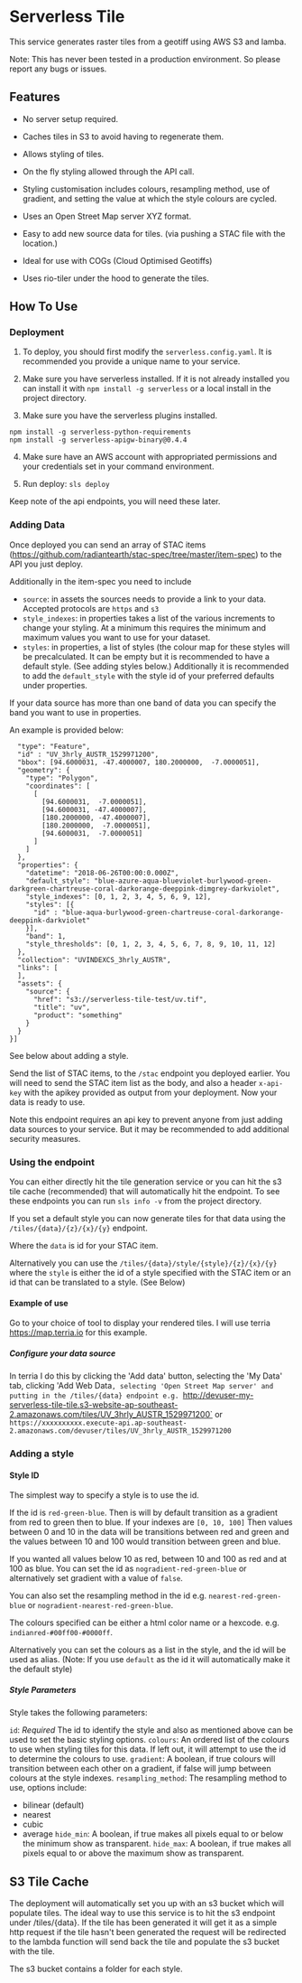 # Serverless Tile

This service generates raster tiles from a geotiff using AWS S3 and lamba.

Note:  This has never been tested in a production environment.  So please report any bugs or issues.

## Features

- No server setup required.

- Caches tiles in S3 to avoid having to regenerate them.

- Allows styling of tiles.

- On the fly styling allowed through the API call.

- Styling customisation includes colours, resampling method, use of gradient, and setting the value at which the style colours are cycled.

- Uses an Open Street Map server XYZ format.

- Easy to add new source data for tiles. (via pushing a STAC file with the location.)

- Ideal for use with COGs (Cloud Optimised Geotiffs)

- Uses rio-tiler under the hood to generate the tiles.

## How To Use

### Deployment

1. To deploy, you should first modify the `serverless.config.yaml`.  It is recommended you provide a unique name to your service.

2. Make sure you have serverless installed.  If it is not already installed you can install it with `npm install -g serverless` or a local install in the project directory.

3. Make sure you have the serverless plugins installed.
```
npm install -g serverless-python-requirements
npm install -g serverless-apigw-binary@0.4.4
```

4. Make sure have an AWS account with appropriated permissions and your credentials set in your command environment.

5. Run deploy: `sls deploy`

Keep note of the api endpoints, you will need these later.

### Adding Data

Once deployed you can send an array of STAC items (<https://github.com/radiantearth/stac-spec/tree/master/item-spec>) to the API you just deploy.

Additionally in the item-spec you need to include

- `source`: in assets the sources needs to provide a link to your data.  Accepted protocols are `https` and `s3`
- `style_indexes`: in properties takes a list of the various increments to change your styling.  At a minimum this requires the minimum and maximum values you want to use for your dataset.
- `styles`: in properties, a list of styles (the colour map for these styles will be precalculated.  It can be empty but it is recommended to have a default style.  (See adding styles below.)
Additionally it is recommended to add the `default_style` with the style id of your preferred defaults under properties.

If your data source has more than one band of data you can specify the band you want to use in properties.

An example is provided below:

```[{
  "type": "Feature",
  "id" : "UV_3hrly_AUSTR_1529971200",
  "bbox": [94.6000031, -47.4000007, 180.2000000,  -7.0000051],
  "geometry": {
    "type": "Polygon",
    "coordinates": [
      [
        [94.6000031,  -7.0000051],
        [94.6000031, -47.4000007],
        [180.2000000, -47.4000007],
        [180.2000000,  -7.0000051],
        [94.6000031,  -7.0000051]
      ]
    ]
  },
  "properties": {
    "datetime": "2018-06-26T00:00:0.000Z",
    "default_style": "blue-azure-aqua-blueviolet-burlywood-green-darkgreen-chartreuse-coral-darkorange-deeppink-dimgrey-darkviolet",
    "style_indexes": [0, 1, 2, 3, 4, 5, 6, 9, 12],
    "styles": [{
      "id" : "blue-aqua-burlywood-green-chartreuse-coral-darkorange-deeppink-darkviolet"
    }],
    "band": 1,
    "style_thresholds": [0, 1, 2, 3, 4, 5, 6, 7, 8, 9, 10, 11, 12]
  },
  "collection": "UVINDEXCS_3hrly_AUSTR",
  "links": [
  ],
  "assets": {
    "source": {
      "href": "s3://serverless-tile-test/uv.tif",
      "title": "uv",
      "product": "something" 
    }
  }
}]
```

See below about adding a style.

Send the list of STAC items, to the `/stac` endpoint you deployed earlier.
You will need to send the STAC item list as the body,  and also a header `x-api-key` with the apikey provided as output from your deployment.  Now your data is ready to use.

Note this endpoint requires an api key to prevent anyone from just adding data sources to your service.  But it may be recommended to add additional security measures.

### Using the endpoint

You can either directly hit the tile generation service or you can hit the s3 tile cache (recommended) that will automatically hit the endpoint.
To see these endpoints you can run `sls info -v` from the project directory.

If you set a default style you can now generate tiles for that data using the `/tiles/{data}/{z}/{x}/{y}` endpoint.

Where the `data` is id for your STAC item.

Alternatively you can use the `/tiles/{data}/style/{style}/{z}/{x}/{y}` where the `style` is either the id of a style specified with the STAC item or an id that can be translated to a style.  (See Below)

#### Example of use

Go to your choice of tool to display your rendered tiles.  I will use terria <https://map.terria.io> for this example.

##### Configure your data source

In terria I do this by clicking the 'Add data' button, selecting the 'My Data' tab, clicking 'Add Web Data`, selecting 'Open Street Map server' and putting in the /tiles/{data} endpoint e.g.
`http://devuser-my-serverless-tile-tile.s3-website-ap-southeast-2.amazonaws.com/tiles/UV_3hrly_AUSTR_1529971200`
or
`https://xxxxxxxxxx.execute-api.ap-southeast-2.amazonaws.com/devuser/tiles/UV_3hrly_AUSTR_1529971200`

### Adding a style

#### Style ID

The simplest way to specify a style is to use the id.

If the id is `red-green-blue`. Then is will by default transition as a gradient from red to green then to blue.  If your indexes are `[0, 10, 100]` Then values between 0 and 10 in the data will be transitions between red and green and the values between 10 and 100 would transition between green and blue.

If you wanted all values below 10 as red, between 10 and 100 as red and at 100 as blue.  You can set the id as `nogradient-red-green-blue` or alternatively set gradient with a value of `false`.

You can also set the resampling method in the id e.g. `nearest-red-green-blue` or `nogradient-nearest-red-green-blue`.

The colours specified can be either a html color name or a hexcode. e.g. `indianred-#00ff00-#0000ff`.

Alternatively you can set the colours as a list in the style, and the id will be used as alias.  (Note: If you use `default` as the id it will automatically make it the default style)

##### Style Parameters

Style takes the following parameters:

`id`: *Required* The id to identify the style and also as mentioned above can be used to set the basic styling options.
`colours`: An ordered list of the colours to use when styling tiles for this data.  If left out, it will attempt to use the id to determine the colours to use.
`gradient`: A boolean, if true colours will transition between each other on a gradient, if false will jump between colours at the style indexes.
`resampling_method`: The resampling method to use, options include:
- bilinear (default)
- nearest
- cubic
- average
`hide_min`: A boolean, if true makes all pixels equal to or below the minimum show as transparent.
`hide_max`: A boolean, if true makes all pixels equal to or above the maximum show as transparent.

## S3 Tile Cache

The deployment will automatically set you up with an s3 bucket which will populate tiles.  The ideal way to use this service is to hit the s3 endpoint under /tiles/{data}.  If the tile has been generated it will get it as a simple http request if the tile hasn't been generated the request will be redirected to the lambda function will send back the tile and populate the s3 bucket with the tile.

The s3 bucket contains a folder for each style.